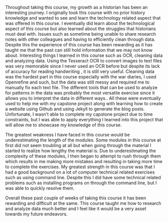 Throughout taking this course, my growth as a historian has been an interesting journey. I originally took this course with no prior history knowledge and wanted to see and learn the technology related aspect that was offered in this course. I eventually did learn about the technological aspect of this course but also learned about the struggles that historians must deal with.  Issues such as sometime being unable to share research  notes with other colleagues and having to efficiently clean through data. Despite this the experience of this course has been rewarding as it has taught me that the past can still hold information that we may not know about. Interesting things I learned in this course such as OCR, cleaning data and analyzing data.  Using the Tesseract OCR to convert images to text files was very memorable since I never used an OCR before but despite its lack of accuracy for reading handwriting , it is still very useful. Cleaning data was the hardest part in this course especially with the war diaries, I used Openrefine and such, but the data was still messy and required me to manually fix each text file. The different tools that can be used to analyze for patterns in the data was probably the most versatile exercise since it allows you to interpret the data in different ways.. All these were eventually used to help me with my capstone project along with learning how to create a website using Github and using Jekyll to generate the blog posts. Unfortunate, I wasn’t able to complete my capstone project due to time constraints, but I was able to apply everything I learned into this project that will allow me to showcase my knowledge of this course. 

The greatest weakness I have faced in this course would be underestimating the length of the modules. Some modules in this course at first did not seem troubling at all but when going through the material I started to realize how lengthy the material is. Due to underestimating the complexity of these modules, I then began to attempt to rush through them which results in me making more mistakes and resulting in taking more time to complete the exercises. My greatest strength in this course was that I had a good background on a lot of computer technical  related exercises  such as using command line.  Despite this I did have some technical related problems such as installing programs on through the command line, but I was able to quickly resolve them. 

Overall these past couple of weeks of taking this course it has been rewarding and difficult at the same. This course taught me how to research and analyze data much better and I feel like it would be a very asset towards my future endeavors. 
